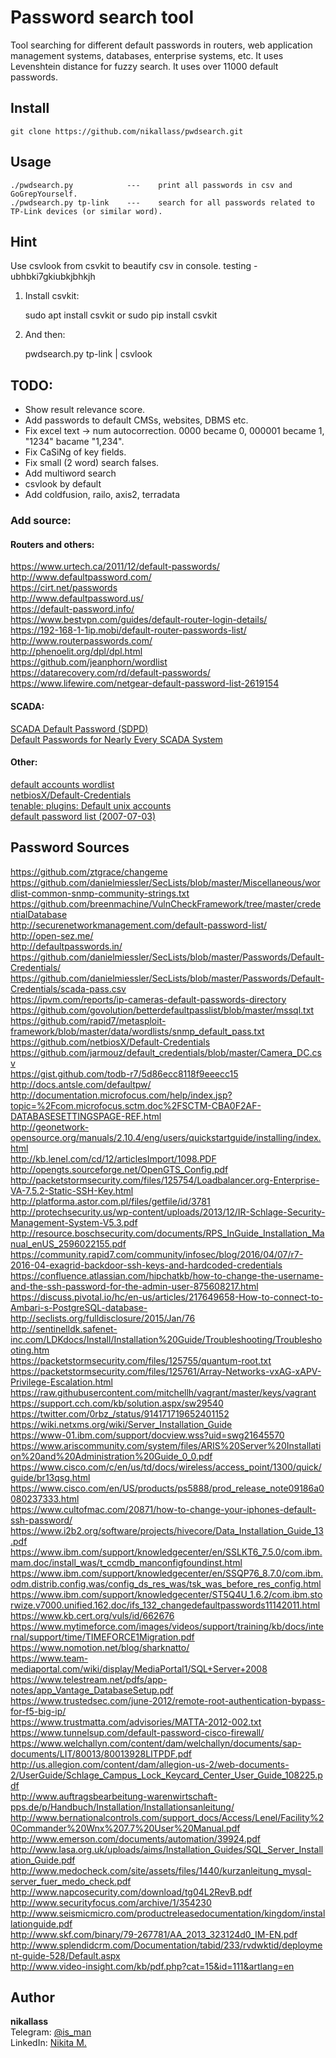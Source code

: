 # Password search tool
Tool searching for different default passwords in routers, web application management systems, databases, enterprise systems, etc. It uses Levenshtein distance for fuzzy search. It uses over 11000 default passwords.

## Install
    git clone https://github.com/nikallass/pwdsearch.git

## Usage
    ./pwdsearch.py            ---    print all passwords in csv and GoGrepYourself.
    ./pwdsearch.py tp-link    ---    search for all passwords related to TP-Link devices (or similar word).

## Hint
Use csvlook from csvkit to beautify csv in console.
testing - ubhbki7gkiubkjbhkjh

1) Install csvkit:
    
    sudo apt install csvkit
    or
    sudo pip install csvkit

2) And then: 
    
    pwdsearch.py tp-link | csvlook


## TODO:
* Show result relevance score.
* Add passwords to default CMSs, websites, DBMS etc.
* Fix excel text -> num autocorrection. 0000 became 0, 000001 became 1, "1234" bacame "1,234".
* Fix CaSiNg of key fields.
* Fix small (2 word) search falses.
* Add multiword search
* csvlook by default
* Add coldfusion, railo, axis2, terradata

### Add source:

#### Routers and others:

https://www.urtech.ca/2011/12/default-passwords/  
http://www.defaultpassword.com/  
https://cirt.net/passwords  
http://www.defaultpassword.us/  
https://default-password.info/  
https://www.bestvpn.com/guides/default-router-login-details/  
https://192-168-1-1ip.mobi/default-router-passwords-list/  
http://www.routerpasswords.com/  
http://phenoelit.org/dpl/dpl.html  
https://github.com/jeanphorn/wordlist  
https://datarecovery.com/rd/default-passwords/  
https://www.lifewire.com/netgear-default-password-list-2619154  

#### SCADA:

[SCADA Default Password (SDPD)](http://www.critifence.com/default-password-database/)  
[Default Passwords for Nearly Every SCADA System](https://www.hackers-arise.com/single-post/2016/09/21/Scada-Hacking-Default-Passwords-for-Nearly-Every-SCADA-System)  

#### Other:    

[default accounts wordlist](https://github.com/milo2012/pentest_scripts/tree/master/default_accounts_wordlist)  
[netbiosX/Default-Credentials](https://github.com/netbiosX/Default-Credentials)  
[tenable: plugins: Default unix accounts](https://www.tenable.com/plugins/index.php?view=all&family=Default+Unix+Accounts)  
[default password list (2007-07-03)](http://www.phenoelit.org/dpl/dpl.html)  


## Password Sources
https://github.com/ztgrace/changeme  
https://github.com/danielmiessler/SecLists/blob/master/Miscellaneous/wordlist-common-snmp-community-strings.txt  
https://github.com/breenmachine/VulnCheckFramework/tree/master/credentialDatabase  
http://securenetworkmanagement.com/default-password-list/  
http://open-sez.me/  
http://defaultpasswords.in/  
https://github.com/danielmiessler/SecLists/blob/master/Passwords/Default-Credentials/  
https://github.com/danielmiessler/SecLists/blob/master/Passwords/Default-Credentials/scada-pass.csv  
https://ipvm.com/reports/ip-cameras-default-passwords-directory  
https://github.com/govolution/betterdefaultpasslist/blob/master/mssql.txt  
https://github.com/rapid7/metasploit-framework/blob/master/data/wordlists/snmp_default_pass.txt  
https://github.com/netbiosX/Default-Credentials  
https://github.com/jarmouz/default_credentials/blob/master/Camera_DC.csv  
https://gist.github.com/todb-r7/5d86ecc8118f9eeecc15  
http://docs.antsle.com/defaultpw/  
http://documentation.microfocus.com/help/index.jsp?topic=%2Fcom.microfocus.sctm.doc%2FSCTM-CBA0F2AF-DATABASESETTINGSPAGE-REF.html  
http://geonetwork-opensource.org/manuals/2.10.4/eng/users/quickstartguide/installing/index.html  
http://kb.lenel.com/cd/12/articlesImport/1098.PDF  
http://opengts.sourceforge.net/OpenGTS_Config.pdf  
http://packetstormsecurity.com/files/125754/Loadbalancer.org-Enterprise-VA-7.5.2-Static-SSH-Key.html  
http://platforma.astor.com.pl/files/getfile/id/3781  
http://protechsecurity.us/wp-content/uploads/2013/12/IR-Schlage-Security-Management-System-V5.3.pdf  
http://resource.boschsecurity.com/documents/RPS_InGuide_Installation_Manual_enUS_2596022155.pdf  
https://community.rapid7.com/community/infosec/blog/2016/04/07/r7-2016-04-exagrid-backdoor-ssh-keys-and-hardcoded-credentials  
https://confluence.atlassian.com/hipchatkb/how-to-change-the-username-and-the-ssh-password-for-the-admin-user-875608217.html  
https://discuss.pivotal.io/hc/en-us/articles/217649658-How-to-connect-to-Ambari-s-PostgreSQL-database-  
http://seclists.org/fulldisclosure/2015/Jan/76  
http://sentinelldk.safenet-inc.com/LDKdocs/Install/Installation%20Guide/Troubleshooting/Troubleshooting.htm  
https://packetstormsecurity.com/files/125755/quantum-root.txt  
https://packetstormsecurity.com/files/125761/Array-Networks-vxAG-xAPV-Privilege-Escalation.html  
https://raw.githubusercontent.com/mitchellh/vagrant/master/keys/vagrant  
https://support.cch.com/kb/solution.aspx/sw29540  
https://twitter.com/0rbz_/status/914171719652401152  
https://wiki.netxms.org/wiki/Server_Installation_Guide  
https://www-01.ibm.com/support/docview.wss?uid=swg21645570  
https://www.ariscommunity.com/system/files/ARIS%20Server%20Installation%20and%20Administration%20Guide_0_0.pdf  
https://www.cisco.com/c/en/us/td/docs/wireless/access_point/1300/quick/guide/br13qsg.html  
https://www.cisco.com/en/US/products/ps5888/prod_release_note09186a0080237333.html  
https://www.cultofmac.com/20871/how-to-change-your-iphones-default-ssh-password/  
https://www.i2b2.org/software/projects/hivecore/Data_Installation_Guide_13.pdf  
https://www.ibm.com/support/knowledgecenter/en/SSLKT6_7.5.0/com.ibm.mam.doc/install_was/t_ccmdb_manconfigfoundinst.html  
https://www.ibm.com/support/knowledgecenter/en/SSQP76_8.7.0/com.ibm.odm.distrib.config.was/config_ds_res_was/tsk_was_before_res_config.html  
https://www.ibm.com/support/knowledgecenter/ST5Q4U_1.6.2/com.ibm.storwize.v7000.unified.162.doc/ifs_132_changedefaultpasswords11142011.html  
https://www.kb.cert.org/vuls/id/662676  
https://www.mytimeforce.com/images/videos/support/training/kb/docs/internal/support/time/TIMEFORCE1Migration.pdf  
https://www.nomotion.net/blog/sharknatto/  
https://www.team-mediaportal.com/wiki/display/MediaPortal1/SQL+Server+2008  
https://www.telestream.net/pdfs/app-notes/app_Vantage_DatabaseSetup.pdf  
https://www.trustedsec.com/june-2012/remote-root-authentication-bypass-for-f5-big-ip/  
https://www.trustmatta.com/advisories/MATTA-2012-002.txt  
https://www.tunnelsup.com/default-password-cisco-firewall/  
https://www.welchallyn.com/content/dam/welchallyn/documents/sap-documents/LIT/80013/80013928LITPDF.pdf  
http://us.allegion.com/content/dam/allegion-us-2/web-documents-2/UserGuide/Schlage_Campus_Lock_Keycard_Center_User_Guide_108225.pdf  
http://www.auftragsbearbeitung-warenwirtschaft-pps.de/p/Handbuch/Installation/Installationsanleitung/  
http://www.bernationalcontrols.com/support_docs/Access/Lenel/Facility%20Commander%20Wnx%207.7%20User%20Manual.pdf  
http://www.emerson.com/documents/automation/39924.pdf  
http://www.lasa.org.uk/uploads/aims/Installation_Guides/SQL_Server_Installation_Guide.pdf  
http://www.medocheck.com/site/assets/files/1440/kurzanleitung_mysql-server_fuer_medo_check.pdf  
http://www.napcosecurity.com/download/tg04L2RevB.pdf  
http://www.securityfocus.com/archive/1/354230  
http://www.seismicmicro.com/productreleasedocumentation/kingdom/installationguide.pdf  
http://www.skf.com/binary/79-267781/AA_2013_323124d0_IM-EN.pdf  
http://www.splendidcrm.com/Documentation/tabid/233/rvdwktid/deployment-guide-528/Default.aspx  
http://www.video-insight.com/kb/pdf.php?cat=15&id=111&artlang=en  


## Author
**nikallass**
<br>Telegram: [@is_man](https://t.me/is_man)
<br>LinkedIn: [Nikita M.](https://linkedin.com/in/mednikand)
